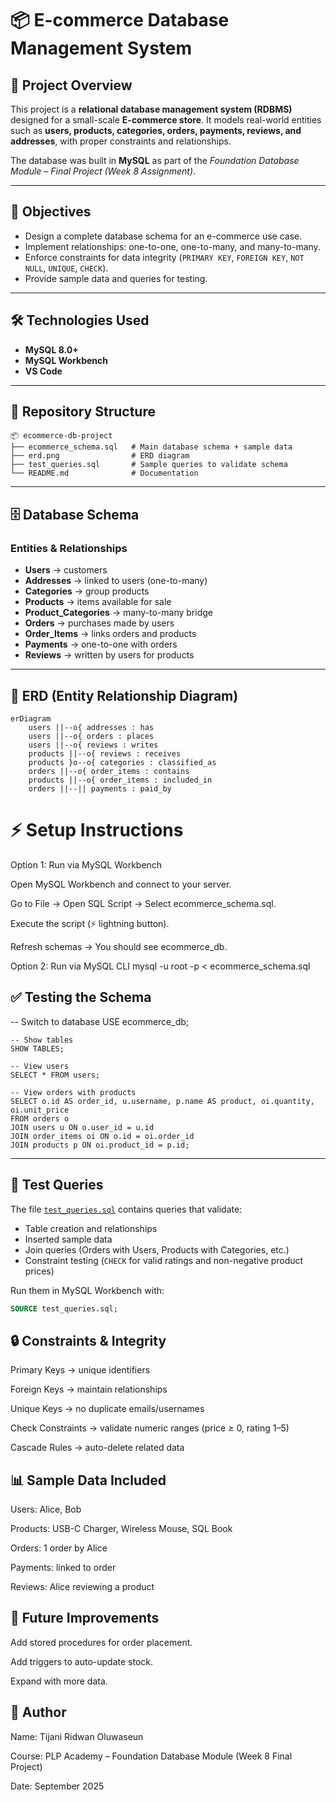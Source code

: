 # 📦 E-commerce Database Management System  

## 📌 Project Overview  
This project is a **relational database management system (RDBMS)** designed for a small-scale **E-commerce store**. It models real-world entities such as **users, products, categories, orders, payments, reviews, and addresses**, with proper constraints and relationships.  

The database was built in **MySQL** as part of the *Foundation Database Module – Final Project (Week 8 Assignment)*.  

---

## 🎯 Objectives  
- Design a complete database schema for an e-commerce use case.  
- Implement relationships: one-to-one, one-to-many, and many-to-many.  
- Enforce constraints for data integrity (`PRIMARY KEY`, `FOREIGN KEY`, `NOT NULL`, `UNIQUE`, `CHECK`).  
- Provide sample data and queries for testing.  

---

## 🛠️ Technologies Used  
- **MySQL 8.0+**  
- **MySQL Workbench**  
- **VS Code**  

---

## 📂 Repository Structure
```text
📦 ecommerce-db-project
├── ecommerce_schema.sql   # Main database schema + sample data
├── erd.png                # ERD diagram
├── test_queries.sql       # Sample queries to validate schema
└── README.md              # Documentation
```

---

## 🗄️ Database Schema  

### Entities & Relationships  
- **Users** → customers  
- **Addresses** → linked to users (one-to-many)  
- **Categories** → group products  
- **Products** → items available for sale  
- **Product_Categories** → many-to-many bridge  
- **Orders** → purchases made by users  
- **Order_Items** → links orders and products  
- **Payments** → one-to-one with orders  
- **Reviews** → written by users for products  

---

## 🔗 ERD (Entity Relationship Diagram)  
```mermaid
erDiagram
    users ||--o{ addresses : has
    users ||--o{ orders : places
    users ||--o{ reviews : writes
    products ||--o{ reviews : receives
    products }o--o{ categories : classified_as
    orders ||--o{ order_items : contains
    products ||--o{ order_items : included_in
    orders ||--|| payments : paid_by
```

# ⚡ Setup Instructions
Option 1: Run via MySQL Workbench

Open MySQL Workbench and connect to your server.

Go to File → Open SQL Script → Select ecommerce_schema.sql.

Execute the script (⚡ lightning button).

Refresh schemas → You should see ecommerce_db.

Option 2: Run via MySQL CLI
mysql -u root -p < ecommerce_schema.sql

## ✅ Testing the Schema
-- Switch to database
USE ecommerce_db;
```
-- Show tables
SHOW TABLES;
```
```
-- View users
SELECT * FROM users;
```

```
-- View orders with products
SELECT o.id AS order_id, u.username, p.name AS product, oi.quantity, oi.unit_price
FROM orders o
JOIN users u ON o.user_id = u.id
JOIN order_items oi ON o.id = oi.order_id
JOIN products p ON oi.product_id = p.id;
```

---

## 🧪 Test Queries
The file [`test_queries.sql`](./test_queries.sql) contains queries that validate:
- Table creation and relationships
- Inserted sample data
- Join queries (Orders with Users, Products with Categories, etc.)
- Constraint testing (`CHECK` for valid ratings and non-negative product prices)

Run them in MySQL Workbench with:
```sql
SOURCE test_queries.sql;
```


## 🔒 Constraints & Integrity

Primary Keys → unique identifiers

Foreign Keys → maintain relationships

Unique Keys → no duplicate emails/usernames

Check Constraints → validate numeric ranges (price ≥ 0, rating 1–5)

Cascade Rules → auto-delete related data


## 📊 Sample Data Included

Users: Alice, Bob

Products: USB-C Charger, Wireless Mouse, SQL Book

Orders: 1 order by Alice

Payments: linked to order

Reviews: Alice reviewing a product


## 🚀 Future Improvements

Add stored procedures for order placement.

Add triggers to auto-update stock.

Expand with more data.


## 👤 Author

Name: Tijani Ridwan Oluwaseun

Course: PLP Academy – Foundation Database Module (Week 8 Final Project)

Date: September 2025
